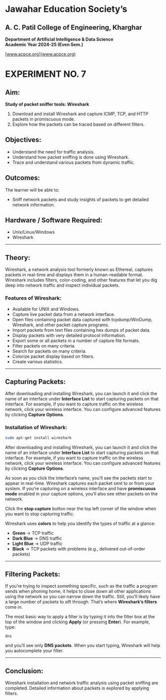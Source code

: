 # Jawahar Education Society’s

## A. C. Patil College of Engineering, Kharghar  
**Department of Artificial Intelligence & Data Science**  
**Academic Year 2024-25 (Even Sem.)**  

[www.acpce.org](www.acpce.org)  

# EXPERIMENT NO. 7

## Aim:
**Study of packet sniffer tools: Wireshark**  

1. Download and install Wireshark and capture ICMP, TCP, and HTTP packets in promiscuous mode.
2. Explore how the packets can be traced based on different filters.

## Objectives:

- Understand the need for traffic analysis.
- Understand how packet sniffing is done using Wireshark.
- Trace and understand various packets from dynamic traffic.

## Outcomes:
The learner will be able to:

- Sniff network packets and study insights of packets to get detailed network information.

## Hardware / Software Required:
- Unix/Linux/Windows
- Wireshark

---

## Theory:
Wireshark, a network analysis tool formerly known as Ethereal, captures packets in real-time and displays them in a human-readable format. Wireshark includes filters, color-coding, and other features that let you dig deep into network traffic and inspect individual packets.

### Features of Wireshark:

- Available for UNIX and Windows.
- Capture live packet data from a network interface.
- Open files containing packet data captured with tcpdump/WinDump, Wireshark, and other packet capture programs.
- Import packets from text files containing hex dumps of packet data.
- Display packets with very detailed protocol information.
- Export some or all packets in a number of capture file formats.
- Filter packets on many criteria.
- Search for packets on many criteria.
- Colorize packet display based on filters.
- Create various statistics.

---

## Capturing Packets:
After downloading and installing Wireshark, you can launch it and click the name of an interface under **Interface List** to start capturing packets on that interface. For example, if you want to capture traffic on the wireless network, click your wireless interface. You can configure advanced features by clicking **Capture Options**.

### Installation of Wireshark:
```bash
sudo apt-get install wireshark
```
After downloading and installing Wireshark, you can launch it and click the name of an interface under **Interface List** to start capturing packets on that interface. For example, if you want to capture traffic on the wireless network, click your wireless interface. You can configure advanced features by clicking **Capture Options**.

As soon as you click the interface’s name, you’ll see the packets start to appear in real-time. Wireshark captures each packet sent to or from your system. If you’re capturing on a wireless interface and have **promiscuous mode** enabled in your capture options, you’ll also see other packets on the network.

Click the **stop capture** button near the top left corner of the window when you want to stop capturing traffic.

Wireshark uses **colors** to help you identify the types of traffic at a glance:

- **Green** → TCP traffic
- **Dark Blue** → DNS traffic
- **Light Blue** → UDP traffic
- **Black** → TCP packets with problems (e.g., delivered out-of-order packets)

---

## Filtering Packets:
If you’re trying to inspect something specific, such as the traffic a program sends when phoning home, it helps to close down all other applications using the network so you can narrow down the traffic. Still, you’ll likely have a large number of packets to sift through. That’s where **Wireshark’s filters** come in.

The most basic way to apply a filter is by typing it into the filter box at the top of the window and clicking **Apply** (or pressing **Enter**). For example, type:
```plaintext
dns
```
and you’ll see only **DNS packets**. When you start typing, Wireshark will help you autocomplete your filter.

---

## Conclusion:
Wireshark installation and network traffic analysis using packet sniffing are completed. Detailed information about packets is explored by applying filters.


